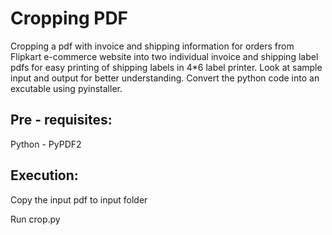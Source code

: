 # Cropping PDF
Cropping a pdf with invoice and shipping information for orders from Flipkart e-commerce website into two individual invoice and shipping label pdfs for easy printing of shipping labels in 4*6 label printer. Look at sample input and output for better understanding. Convert the python code into an excutable using pyinstaller.

## Pre - requisites:
Python - PyPDF2
  
## Execution:
  Copy the input pdf to input folder
  
  Run crop.py

